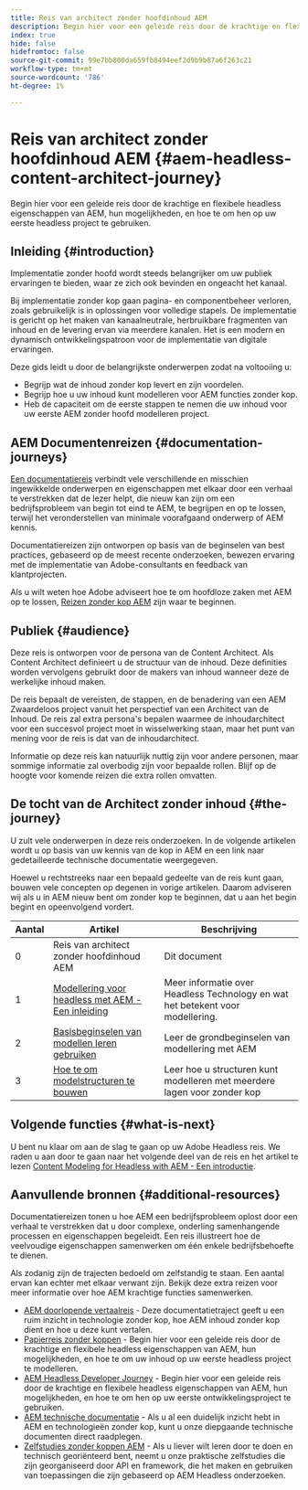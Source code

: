 ```yaml
---
title: Reis van architect zonder hoofdinhoud AEM
description: Begin hier voor een geleide reis door de krachtige en flexibele headless eigenschappen van AEM, hun mogelijkheden, en hoe te om uw inhoud op uw eerste headless project te modelleren.
index: true
hide: false
hidefromtoc: false
source-git-commit: 99e7bb800da659fb8494eef2d9b9b87a6f263c21
workflow-type: tm+mt
source-wordcount: '786'
ht-degree: 1%

---
```


# Reis van architect zonder hoofdinhoud AEM {#aem-headless-content-architect-journey}

Begin hier voor een geleide reis door de krachtige en flexibele headless eigenschappen van AEM, hun mogelijkheden, en hoe te om hen op uw eerste headless project te gebruiken.

## Inleiding {#introduction}

Implementatie zonder hoofd wordt steeds belangrijker om uw publiek ervaringen te bieden, waar ze zich ook bevinden en ongeacht het kanaal.

Bij implementatie zonder kop gaan pagina- en componentbeheer verloren, zoals gebruikelijk is in oplossingen voor volledige stapels. De implementatie is gericht op het maken van kanaalneutrale, herbruikbare fragmenten van inhoud en de levering ervan via meerdere kanalen. Het is een modern en dynamisch ontwikkelingspatroon voor de implementatie van digitale ervaringen.

Deze gids leidt u door de belangrijkste onderwerpen zodat na voltooiing u:

* Begrijp wat de inhoud zonder kop levert en zijn voordelen.
* Begrijp hoe u uw inhoud kunt modelleren voor AEM functies zonder kop.
* Heb de capaciteit om de eerste stappen te nemen die uw inhoud voor uw eerste AEM zonder hoofd modelleren project.

## AEM Documentenreizen {#documentation-journeys}

[Een documentatiereis](/help/journey-documentation/home.md) verbindt vele verschillende en misschien ingewikkelde onderwerpen en eigenschappen met elkaar door een verhaal te verstrekken dat de lezer helpt, die nieuw kan zijn om een bedrijfsprobleem van begin tot eind te AEM, te begrijpen en op te lossen, terwijl het veronderstellen van minimale voorafgaand onderwerp of AEM kennis.

Documentatiereizen zijn ontworpen op basis van de beginselen van best practices, gebaseerd op de meest recente onderzoeken, bewezen ervaring met de implementatie van Adobe-consultants en feedback van klantprojecten.

Als u wilt weten hoe Adobe adviseert hoe te om hoofdloze zaken met AEM op te lossen, [Reizen zonder kop AEM](/help/journey-headless/home.md) zijn waar te beginnen.

## Publiek {#audience}

Deze reis is ontworpen voor de persona van de Content Architect. Als Content Architect definieert u de structuur van de inhoud. Deze definities worden vervolgens gebruikt door de makers van inhoud wanneer deze de werkelijke inhoud maken.

De reis bepaalt de vereisten, de stappen, en de benadering van een AEM Zwaardeloos project vanuit het perspectief van een Architect van de Inhoud. De reis zal extra persona&#39;s bepalen waarmee de inhoudarchitect voor een succesvol project moet in wisselwerking staan, maar het punt van mening voor de reis is dat van de inhoudarchitect.

Informatie op deze reis kan natuurlijk nuttig zijn voor andere personen, maar sommige informatie zal overbodig zijn voor bepaalde rollen. Blijf op de hoogte voor komende reizen die extra rollen omvatten.

## De tocht van de Architect zonder inhoud {#the-journey}

U zult vele onderwerpen in deze reis onderzoeken. In de volgende artikelen wordt u op basis van uw kennis van de kop in AEM en een link naar gedetailleerde technische documentatie weergegeven.

Hoewel u rechtstreeks naar een bepaald gedeelte van de reis kunt gaan, bouwen vele concepten op degenen in vorige artikelen. Daarom adviseren wij als u in AEM nieuw bent om zonder kop te beginnen, dat u aan het begin begint en opeenvolgend vordert.

| Aantal | Artikel | Beschrijving |
|---|---|---|
| 0 | Reis van architect zonder hoofdinhoud AEM | Dit document |
| 1 | [Modellering voor headless met AEM - Een inleiding](introduction.md) | Meer informatie over Headless Technology en wat het betekent voor modellering. |
| 2 | [Basisbeginselen van modellen leren gebruiken](basics.md) | Leer de grondbeginselen van modellering met AEM |
| 3 | [Hoe te om modelstructuren te bouwen](model-structure.md) | Leer hoe u structuren kunt modelleren met meerdere lagen voor zonder kop |

## Volgende functies {#what-is-next}

U bent nu klaar om aan de slag te gaan op uw Adobe Headless reis. We raden u aan door te gaan naar het volgende deel van de reis en het artikel te lezen [Content Modeling for Headless with AEM - Een introductie](introduction.md).

## Aanvullende bronnen {#additional-resources}

Documentatiereizen tonen u hoe AEM een bedrijfsprobleem oplost door een verhaal te verstrekken dat u door complexe, onderling samenhangende processen en eigenschappen begeleidt. Een reis illustreert hoe de veelvoudige eigenschappen samenwerken om één enkele bedrijfsbehoefte te dienen.

Als zodanig zijn de trajecten bedoeld om zelfstandig te staan. Een aantal ervan kan echter met elkaar verwant zijn. Bekijk deze extra reizen voor meer informatie over hoe AEM krachtige functies samenwerken.

* [AEM doorlopende vertaalreis](/help/journey-headless/translation/overview.md) - Deze documentatietraject geeft u een ruim inzicht in technologie zonder kop, hoe AEM inhoud zonder kop dient en hoe u deze kunt vertalen.
* [Papierreis zonder koppen](/help/journey-headless/author/overview.md) - Begin hier voor een geleide reis door de krachtige en flexibele headless eigenschappen van AEM, hun mogelijkheden, en hoe te om uw inhoud op uw eerste headless project te modelleren.
* [AEM Headless Developer Journey](/help/journey-headless/developer/overview.md) - Begin hier voor een geleide reis door de krachtige en flexibele headless eigenschappen van AEM, hun mogelijkheden, en hoe te om hen op uw eerste ontwikkelingsproject te gebruiken.
* [AEM technische documentatie](https://experienceleague.adobe.com/docs/experience-manager-65.html) - Als u al een duidelijk inzicht hebt in AEM en technologieën zonder kop, kunt u onze diepgaande technische documenten direct raadplegen.
* [Zelfstudies zonder koppen AEM](https://experienceleague.adobe.com/docs/experience-manager-learn/getting-started-with-aem-headless/overview.html) - Als u liever wilt leren door te doen en technisch georiënteerd bent, neemt u onze praktische zelfstudies die zijn georganiseerd door API en framework, die het maken en gebruiken van toepassingen die zijn gebaseerd op AEM Headless onderzoeken.
